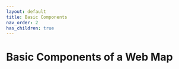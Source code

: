 ```yaml
---
layout: default
title: Basic Components
nav_order: 2
has_children: true
---
```


# Basic Components of a Web Map
